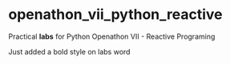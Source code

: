 # openathon_vii_python_reactive
Practical **labs** for Python Openathon VII - Reactive Programing

Just added a bold style on labs word
